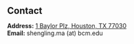 <h1 id="contact"></h1>

<h2 style="margin: 60px 0px 10px;">Contact</h2>

<p><strong>Address:</strong> <a href="https://www.google.com/maps/place/Baylor+College+of+Medicine/@29.7105286,-95.3988163,17z/data=!3m1!4b1!4m6!3m5!1s0x8640c07650d4bf6f:0xbb615085334e838e!8m2!3d29.7105286!4d-95.3962414!16zL20vMDI5ZzJn?entry=ttu">1 Baylor Plz, Houston, TX 77030</a>
<br />
<strong>Email:</strong> <email>shengling.ma (at) bcm.edu</email>
<br />
